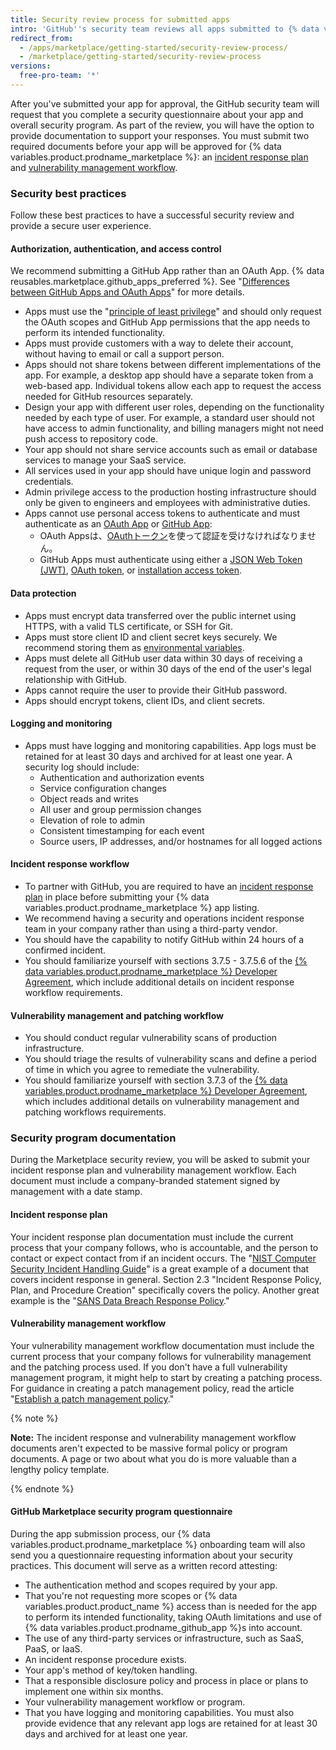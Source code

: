```yaml
---
title: Security review process for submitted apps
intro: 'GitHub''s security team reviews all apps submitted to {% data variables.product.prodname_marketplace %} to ensure that they meet security requirements. Follow these best practices to be prepared for the review process.'
redirect_from:
  - /apps/marketplace/getting-started/security-review-process/
  - /marketplace/getting-started/security-review-process
versions:
  free-pro-team: '*'
---
```




After you've submitted your app for approval, the GitHub security team will request that you complete a security questionnaire about your app and overall security program. As part of the review, you will have the option to provide documentation to support your responses. You must submit two required documents before your app will be approved for {% data variables.product.prodname_marketplace %}: an [incident response plan](#incident-response-plan) and [vulnerability management workflow](#vulnerability-management-workflow).


### Security best practices

Follow these best practices to have a successful security review and provide a secure user experience.

#### Authorization, authentication, and access control

We recommend submitting a GitHub App rather than an OAuth App. {% data reusables.marketplace.github_apps_preferred %}. See "[Differences between GitHub Apps and OAuth Apps](/apps/differences-between-apps/)" for more details.
- Apps must use the "[principle of least privilege](https://en.wikipedia.org/wiki/Principle_of_least_privilege)" and should only request the OAuth scopes and GitHub App permissions that the app needs to perform its intended functionality.
- Apps must provide customers with a way to delete their account, without having to email or call a support person.
- Apps should not share tokens between different implementations of the app. For example, a desktop app should have a separate token from a web-based app. Individual tokens allow each app to request the access needed for GitHub resources separately.
- Design your app with different user roles, depending on the functionality needed by each type of user. For example, a standard user should not have access to admin functionality, and billing managers might not need push access to repository code.
- Your app should not share service accounts such as email or database services to manage your SaaS service.
- All services used in your app should have unique login and password credentials.
- Admin privilege access to the production hosting infrastructure should only be given to engineers and employees with administrative duties.
- Apps cannot use personal access tokens to authenticate and must authenticate as an [OAuth App](/apps/about-apps/#about-oauth-apps) or [GitHub App](/apps/about-apps/#about-github-apps):
  - OAuth Appsは、[OAuthトークン](/apps/building-oauth-apps/authorizing-oauth-apps/)を使って認証を受けなければなりません。
  - GitHub Apps must authenticate using either a [JSON Web Token (JWT)](/apps/building-github-apps/authenticating-with-github-apps/#authenticating-as-a-github-app), [OAuth token](/apps/building-github-apps/identifying-and-authorizing-users-for-github-apps/), or [installation access token](/apps/building-github-apps/authenticating-with-github-apps/#authenticating-as-an-installation).

#### Data protection

- Apps must encrypt data transferred over the public internet using HTTPS, with a valid TLS certificate, or SSH for Git.
- Apps must store client ID and client secret keys securely. We recommend storing them as [environmental variables](http://en.wikipedia.org/wiki/Environment_variable#Getting_and_setting_environment_variables).
- Apps must delete all GitHub user data within 30 days of receiving a request from the user, or within 30 days of the end of the user's legal relationship with GitHub.
- Apps cannot require the user to provide their GitHub password.
- Apps should encrypt tokens, client IDs, and client secrets.

#### Logging and monitoring

- Apps must have logging and monitoring capabilities. App logs must be retained for at least 30 days and archived for at least one year. A security log should include:
  - Authentication and authorization events
  - Service configuration changes
  - Object reads and writes
  - All user and group permission changes
  - Elevation of role to admin
  - Consistent timestamping for each event
  - Source users, IP addresses, and/or hostnames for all logged actions

#### Incident response workflow

- To partner with GitHub, you are required to have an [incident response plan](#incident-response-plan) in place before submitting your {% data variables.product.prodname_marketplace %} app listing.
- We recommend having a security and operations incident response team in your company rather than using a third-party vendor.
- You should have the capability to notify GitHub within 24 hours of a confirmed incident.
- You should familiarize yourself with sections 3.7.5 - 3.7.5.6 of the [{% data variables.product.prodname_marketplace %} Developer Agreement](/github/site-policy/github-marketplace-developer-agreement#3-restrictions-and-responsibilities), which include additional details on incident response workflow requirements.

#### Vulnerability management and patching workflow

- You should conduct regular vulnerability scans of production infrastructure.
- You should triage the results of vulnerability scans and define a period of time in which you agree to remediate the vulnerability.
- You should familiarize yourself with section 3.7.3 of the [{% data variables.product.prodname_marketplace %} Developer Agreement](/github/site-policy/github-marketplace-developer-agreement#3-restrictions-and-responsibilities), which includes additional details on vulnerability management and patching workflows requirements.

### Security program documentation

During the Marketplace security review, you will be asked to submit your incident response plan and vulnerability management workflow. Each document must include a company-branded statement signed by management with a date stamp.

#### Incident response plan
Your incident response plan documentation must include the current process that your company follows, who is accountable, and the person to contact or expect contact from if an incident occurs. The "[NIST Computer Security Incident Handling Guide](http://nvlpubs.nist.gov/nistpubs/SpecialPublications/NIST.SP.800-61r2.pdf)" is a great example of a document that covers incident response in general. Section 2.3 "Incident Response Policy, Plan, and Procedure Creation" specifically covers the policy. Another great example is the "[SANS Data Breach Response Policy](https://www.sans.org/security-resources/policies/general/pdf/data-breach-response)."

#### Vulnerability management workflow
Your vulnerability management workflow documentation must include the current process that your company follows for vulnerability management and the patching process used. If you don't have a full vulnerability management program, it might help to start by creating a patching process. For guidance in creating a patch management policy, read the article "[Establish a patch management policy](https://www.techrepublic.com/blog/it-security/establish-a-patch-management-policy-87756/)."

{% note %}

**Note:** The incident response and vulnerability management workflow documents aren't expected to be massive formal policy or program documents. A page or two about what you do is more valuable than a lengthy policy template.

{% endnote %}

#### GitHub Marketplace security program questionnaire

During the app submission process, our {% data variables.product.prodname_marketplace %} onboarding team will also send you a questionnaire requesting information about your security practices. This document will serve as a written record attesting:

- The authentication method and scopes required by your app.
- That you're not requesting more scopes or {% data variables.product.product_name %} access than is needed for the app to perform its intended functionality, taking OAuth limitations and use of {% data variables.product.prodname_github_app %}s into account.
- The use of any third-party services or infrastructure, such as SaaS, PaaS, or IaaS.
- An incident response procedure exists.
- Your app's method of key/token handling.
- That a responsible disclosure policy and process in place or plans to implement one within six months.
- Your vulnerability management workflow or program.
- That you have logging and monitoring capabilities. You must also provide evidence that any relevant app logs are retained for at least 30 days and archived for at least one year.
